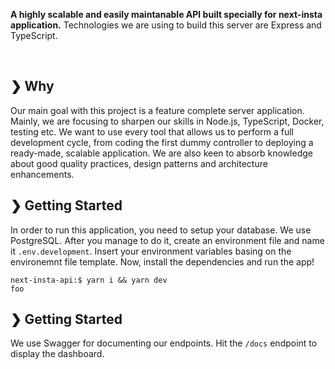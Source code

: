 <p align="left">
  <b>A highly scalable and easily maintanable API built specially for next-insta application.</b> Technologies we are using to build this server are Express and TypeScript.</br>
</p>

<br />

## ❯ Why

Our main goal with this project is a feature complete server application. Mainly, we are focusing to sharpen our skills in Node.js, TypeScript, Docker, testing etc. We want to use every tool that allows us to perform a full development cycle, from coding the first dummy controller to deploying a ready-made, scalable application. We are also keen to absorb knowledge about good quality practices, design patterns and architecture enhancements. 

## ❯ Getting Started

In order to run this application, you need to setup your database. We use PostgreSQL. After you manage to do it, create an environment file and name it `.env.development`. Insert your environment variables basing on the environemnt file template. Now, install the dependencies and run the app!

```console
next-insta-api:$ yarn i && yarn dev
foo
```

## ❯ Getting Started
We use Swagger for documenting our endpoints. Hit the `/docs` endpoint to display the dashboard. 